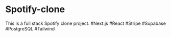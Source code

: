# Spotify-clone
This is a full stack Spotify clone project. #Next.js #React #Stripe #Supabase #PostgreSQL #Tailwind
